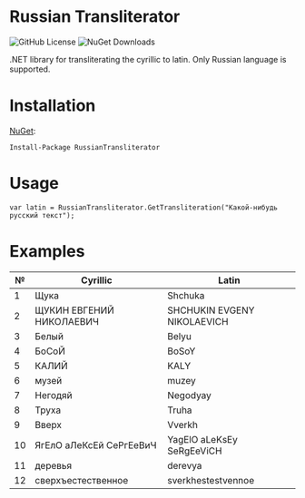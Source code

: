 # Russian Transliterator

![GitHub License](https://img.shields.io/github/license/Jagailo/RussianTransliterator)
![NuGet Downloads](https://img.shields.io/nuget/dt/RussianTransliterator?label=NuGet%20downloads)

.NET library for transliterating the cyrillic to latin. Only Russian language is supported.

# Installation
[NuGet](https://www.nuget.org/packages/RussianTransliterator/):
```
Install-Package RussianTransliterator
```

# Usage
```CSharp
var latin = RussianTransliterator.GetTransliteration("Какой-нибудь русский текст");
```

# Examples
| №  | Cyrillic                 | Latin                       |
|----|--------------------------|-----------------------------|
| 1  | Щука                     | Shchuka                     |
| 2  | ЩУКИН ЕВГЕНИЙ НИКОЛАЕВИЧ | SHCHUKIN EVGENY NIKOLAEVICH |
| 3  | Белый                    | Belyu                       |
| 4  | БоСоЙ                    | BoSoY                       |
| 5  | КАЛИЙ                    | KALY                        |
| 6  | музей                    | muzey                       |
| 7  | Негодяй                  | Negodyay                    |
| 8  | Труха                    | Truha                       |
| 9  | Вверх                    | Vverkh                      |
| 10 | ЯгЕлО аЛеКсЕй СеРгЕеВиЧ  | YagElO aLeKsEy SeRgEeViCH   |
| 11 | деревья                  | derevya                     |
| 12 | сверхъестественное       | sverkhestestvennoe          |
